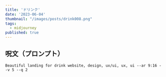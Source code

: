```yaml
---
title: 'ドリンク'
date: '2023-06-04'
thumbnail: "/images/posts/drink008.png"
tags:
  - midjourney
published: true
---
```


## 呪文（プロンプト）
```
Beautiful landing for drink website, design, ux/ui, ux, ui --ar 9:16 --v 5 --q 2
```